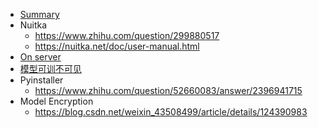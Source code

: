 - [Summary](https://zongxp.blog.csdn.net/article/details/120522664?spm=1001.2101.3001.6650.6&utm_medium=distribute.pc_relevant.none-task-blog-2%7Edefault%7ECTRLIST%7ERate-6-120522664-blog-120224243.235%5Ev38%5Epc_relevant_sort_base1&depth_1-utm_source=distribute.pc_relevant.none-task-blog-2%7Edefault%7ECTRLIST%7ERate-6-120522664-blog-120224243.235%5Ev38%5Epc_relevant_sort_base1&utm_relevant_index=9&ydreferer=aHR0cHM6Ly9ibG9nLmNzZG4ubmV0L0V5ZXNsZWZ0X2JlaW5nL2FydGljbGUvZGV0YWlscy8xMjAyMjQyNDM%3D)
- Nuitka
	- https://www.zhihu.com/question/299880517
	- https://nuitka.net/doc/user-manual.html
- [On server](https://www.alibabacloud.com/help/zh/ecs/user-guide/deploy-a-pytorch-deep-learning-model-on-a-security-enhanced-instance)
- [模型可训不可见](https://zhuanlan.zhihu.com/p/558946479)
- Pyinstaller
	- https://www.zhihu.com/question/52660083/answer/2396941715
- Model Encryption
	- https://blog.csdn.net/weixin_43508499/article/details/124390983